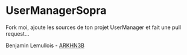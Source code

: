 # UserManagerSopra

Fork moi, ajoute les sources de ton projet UserManager et fait une pull request...

Benjamin Lemullois - [ARKHN3B](https://github.com/ARKHN3B)